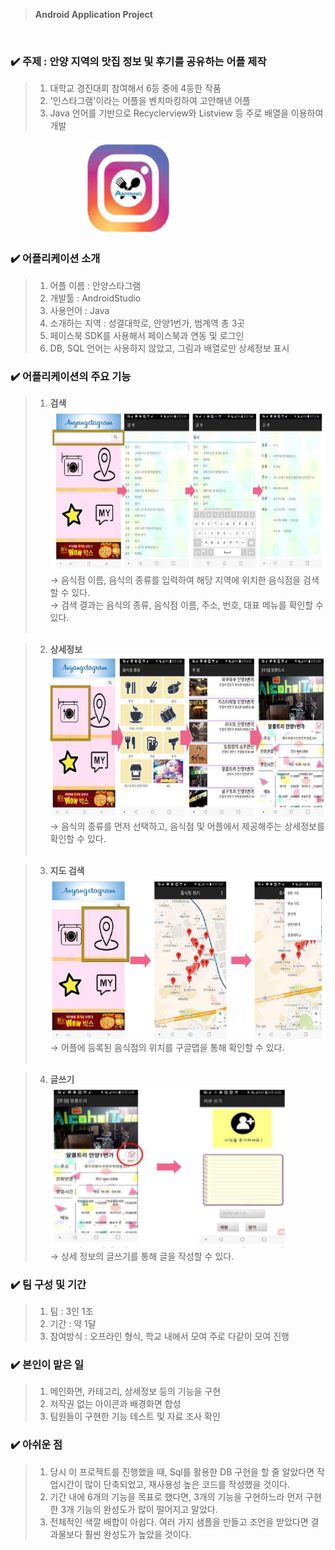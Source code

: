 > **Android Application Project**
</br>

### :heavy_check_mark: 주제 : 안양 지역의 맛집 정보 및 후기를 공유하는 어플 제작

> 1. 대학교 경진대회 참여해서 6등 중에 4등한 작품 
> 2. '인스타그램'이라는 어플을 벤치마킹하여 고안해낸 어플
> 3. Java 언어를 기반으로 Recyclerview와 Listview 등 주로 배열을 이용하여 개발

&nbsp;&nbsp;&nbsp;&nbsp;&nbsp;&nbsp;&nbsp;&nbsp;&nbsp;&nbsp;&nbsp;&nbsp;&nbsp;&nbsp;&nbsp;&nbsp;&nbsp;&nbsp;&nbsp;&nbsp;&nbsp;&nbsp;&nbsp;&nbsp;&nbsp;&nbsp;&nbsp;&nbsp;&nbsp;<img src="./img/anyangstram.PNG" width="150" height="150">  

### :heavy_check_mark: 어플리케이션 소개
> 1. 어플 이름 : 안양스타그램
> 2. 개발툴 : AndroidStudio
> 3. 사용언어 : Java
> 4. 소개하는 지역 : 성결대학로, 안양1번가, 범계역 총 3곳
> 6. 페이스북 SDK를 사용해서 페이스북과 연동 및 로그인
> 7. DB, SQL 언어는 사용하지 않았고, 그림과 배열로만 상세정보 표시

### :heavy_check_mark: 어플리케이션의 주요 기능
> 1. __검색__  
     <img src="./img/search.PNG" width="600" height="260">  
     → 음식점 이름, 음식의 종류를 입력하여 해당 지역에 위치한 음식점을 검색할 수 있다.  
     → 검색 결과는 음식의 종류, 음식점 이름, 주소, 번호, 대표 메뉴를 확인할 수 있다.  
     </br>
     
> 2. __상세정보__  
     <img src="./img/detailinform.PNG" width="600" height="260">  
     → 음식의 종류를 먼저 선택하고, 음식점 및 어플에서 제공해주는 상세정보를 확인할 수 있다.  
     </br>
     
> 3. __지도 검색__  
     <img src="./img/markdown_map.PNG" width="600" height="260">  
     → 어플에 등록된 음식점의 위치를 구글맵을 통해 확인할 수 있다.  
     </br>
     
> 4. __글쓰기__  
     <img src="./img/reviewwrite.PNG" width="380" height="260">  
     → 상세 정보의 글쓰기를 통해 글을 작성할 수 있다.  

### :heavy_check_mark: 팀 구성 및 기간
> 1. 팀 : 3인 1조
> 2. 기간 : 약 1달
> 3. 참여방식 : 오프라인 형식, 학교 내에서 모여 주로 다같이 모여 진행

### :heavy_check_mark: 본인이 맡은 일
> 1. 메인화면, 카테고리, 상세정보 등의 기능을 구현
> 2. 저작권 없는 아이콘과 배경화면 합성
> 3. 팀원들이 구현한 기능 테스트 및 자료 조사 확인

### :heavy_check_mark: 아쉬운 점
> 1. 당시 이 프로젝트를 진행했을 때, Sql를 활용한 DB 구현을 할 줄 알았다면 작업시간이 많이 단축되었고, 재사용성 높은 코드를 작성했을 것이다.
> 2. 기간 내에 6개의 기능을 목표로 했다면, 3개의 기능을 구현하느라 먼저 구현한 3개 기능의 완성도가 많이 떨어지고 말았다.
> 3. 전체적인 색깔 배합이 아쉽다. 여러 가지 샘플을 만들고 조언을 받았다면 결과물보다 훨씬 완성도가 높았을 것이다.
